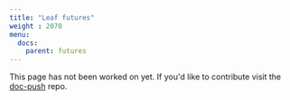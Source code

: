 ```yaml
---
title: "Leaf futures"
weight : 2070
menu:
  docs:
    parent: futures
---
```


This page has not been worked on yet. If you'd like to contribute visit the [doc-push]
repo.

[doc-push]: https://github.com/tokio-rs/doc-push
